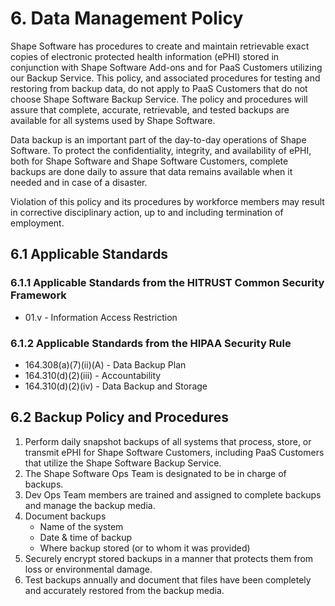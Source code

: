 # 6. Data Management Policy

Shape Software has procedures to create and maintain retrievable exact copies of electronic protected health information (ePHI) stored in conjunction with Shape Software Add-ons and for PaaS Customers utilizing our Backup Service. This policy, and associated procedures for testing and restoring from backup data, do not apply to PaaS Customers that do not choose Shape Software Backup Service. The policy and procedures will assure that complete, accurate, retrievable, and tested backups are available for all systems used by Shape Software.

Data backup is an important part of the day-to-day operations of Shape Software. To protect the confidentiality, integrity, and availability of ePHI, both for Shape Software and Shape Software Customers, complete backups are done daily to assure that data remains available when it needed and in case of a disaster.

Violation of this policy and its procedures by workforce members may result in corrective disciplinary action, up to and including termination of employment.

## 6.1 Applicable Standards

### 6.1.1 Applicable Standards from the HITRUST Common Security Framework

* 01.v - Information Access Restriction

### 6.1.2 Applicable Standards from the HIPAA Security Rule

* 164.308(a)(7)(ii)(A) - Data Backup Plan
* 164.310(d)(2)(iii) - Accountability
* 164.310(d)(2)(iv) - Data Backup and Storage

## 6.2 Backup Policy and Procedures

1. Perform daily snapshot backups of all systems that process, store, or transmit ePHI for Shape Software Customers, including PaaS Customers that utilize the Shape Software Backup Service.
2. The Shape Software Ops Team is designated to be in charge of backups.
3. Dev Ops Team members are trained and assigned to complete backups and manage the backup media.
4. Document backups
   * Name of the system
   * Date & time of backup
   * Where backup stored (or to whom it was provided)
5. Securely encrypt stored backups in a manner that protects them from loss or environmental damage.
6. Test backups annually and document that files have been completely and accurately restored from the backup media.

